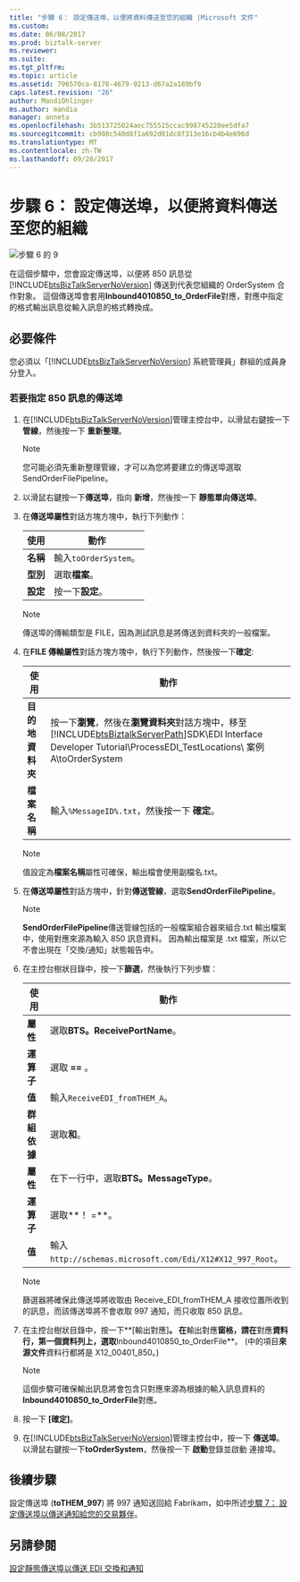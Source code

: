 ```yaml
---
title: "步驟 6： 設定傳送埠，以便將資料傳送至您的組織 |Microsoft 文件"
ms.custom: 
ms.date: 06/08/2017
ms.prod: biztalk-server
ms.reviewer: 
ms.suite: 
ms.tgt_pltfrm: 
ms.topic: article
ms.assetid: 796570ca-8178-4679-9213-d67a2a189bf9
caps.latest.revision: "26"
author: MandiOhlinger
ms.author: mandia
manager: anneta
ms.openlocfilehash: 3b513725024aec755515ccac998745220ee5dfa7
ms.sourcegitcommit: cb908c540d8f1a692d01dc8f313e16cb4b4e696d
ms.translationtype: MT
ms.contentlocale: zh-TW
ms.lasthandoff: 09/20/2017
---
```

# <a name="step-6-configure-a-send-port-to-send-data-to-your-organization"></a>步驟 6： 設定傳送埠，以便將資料傳送至您的組織
![步驟 6 的 9](../adapters-and-accelerators/wcf-lob-adapter-sdk/media/step-6of9.gif "Step_6of9")  
  
 在這個步驟中，您會設定傳送埠，以便將 850 訊息從 [!INCLUDE[btsBizTalkServerNoVersion](../includes/btsbiztalkservernoversion-md.md)] 傳送到代表您組織的 OrderSystem 合作對象。 這個傳送埠會套用**Inbound4010850_to_OrderFile**對應，對應中指定的格式輸出訊息從輸入訊息的格式轉換成。  
  
## <a name="prerequisites"></a>必要條件  
 您必須以「[!INCLUDE[btsBizTalkServerNoVersion](../includes/btsbiztalkservernoversion-md.md)] 系統管理員」群組的成員身分登入。  
  
### <a name="to-configure-a-send-port-for-the-850-message"></a>若要指定 850 訊息的傳送埠  
  
1.  在[!INCLUDE[btsBizTalkServerNoVersion](../includes/btsbiztalkservernoversion-md.md)]管理主控台中，以滑鼠右鍵按一下**管線**，然後按一下 **重新整理**。  
  
    > [!NOTE]
    >  您可能必須先重新整理管線，才可以為您將要建立的傳送埠選取 SendOrderFilePipeline。  
  
2.  以滑鼠右鍵按一下**傳送埠**，指向 **新增**，然後按一下 **靜態單向傳送埠**。  
  
3.  在**傳送埠屬性**對話方塊方塊中，執行下列動作：  
  
    |使用|動作|  
    |--------------|----------------|  
    |**名稱**|輸入`toOrderSystem`。|  
    |**型別**|選取**檔案**。|  
    |**設定**|按一下**設定**。|  
  
    > [!NOTE]
    >  傳送埠的傳輸類型是 FILE，因為測試訊息是將傳送到資料夾的一般檔案。  
  
4.  在**FILE 傳輸屬性**對話方塊方塊中，執行下列動作，然後按一下**確定**:  
  
    |使用|動作|  
    |--------------|----------------|  
    |**目的地資料夾**|按一下**瀏覽**，然後在**瀏覽資料夾**對話方塊中，移至[!INCLUDE[btsBiztalkServerPath](../includes/btsbiztalkserverpath-md.md)]SDK\EDI Interface Developer Tutorial\ProcessEDI_TestLocations\ 案例 A\toOrderSystem|  
    |**檔案名稱**|輸入`%MessageID%.txt`，然後按一下 **確定**。|  
  
    > [!NOTE]
    >  值設定為**檔案名稱**屬性可確保，輸出檔會使用副檔名.txt。  
  
5.  在**傳送埠屬性**對話方塊中，針對**傳送管線**，選取**SendOrderFilePipeline**。  
  
    > [!NOTE]
    >  **SendOrderFilePipeline**傳送管線包括的一般檔案組合器來組合.txt 輸出檔案中，使用對應來源為輸入 850 訊息資料。 因為輸出檔案是 .txt 檔案，所以它不會出現在「交換/通知」狀態報告中。  
  
6.  在主控台樹狀目錄中，按一下**篩選**，然後執行下列步驟：  
  
    |使用|動作|  
    |--------------|----------------|  
    |**屬性**|選取**BTS。ReceivePortName**。|  
    |**運算子**|選取 **==** 。|  
    |**值**|輸入`ReceiveEDI_fromTHEM_A`。|  
    |**群組依據**|選取**和**。|  
    |**屬性**|在下一行中，選取**BTS。MessageType**。|  
    |**運算子**|選取**！ =**。|  
    |**值**|輸入`http://schemas.microsoft.com/Edi/X12#X12_997_Root`。|  
  
    > [!NOTE]
    >  篩選器將確保此傳送埠將收取由 Receive_EDI_fromTHEM_A 接收位置所收到的訊息，而該傳送埠將不會收取 997 通知，而只收取 850 訊息。  
  
7.  在主控台樹狀目錄中，按一下**[輸出對應]**。 在**輸出對應**窗格，請在**對應**資料行，第一個資料列上，選取**Inbound4010850_to_OrderFile**。 (中的項目**來源文件**資料行都將是 X12_00401_850。)  
  
    > [!NOTE]
    >  這個步驟可確保輸出訊息將會包含只對應來源為根據的輸入訊息資料的**Inbound4010850_to_OrderFile**對應。  
  
8.  按一下 **[確定]**。  
  
9. 在[!INCLUDE[btsBizTalkServerNoVersion](../includes/btsbiztalkservernoversion-md.md)]管理主控台中，按一下 **傳送埠**。 以滑鼠右鍵按一下**toOrderSystem**，然後按一下 **啟動**登錄並啟動 連接埠。  
  
## <a name="next-steps"></a>後續步驟  
 設定傳送埠 (**toTHEM_997**) 將 997 通知送回給 Fabrikam，如中所述[步驟 7： 設定傳送埠以傳送通知給您的交易夥伴](../core/step-7-configure-a-send-port-to-send-the-acknowledgment-to-trading-partner.md)。  
  
## <a name="see-also"></a>另請參閱  
 [設定靜態傳送埠以傳送 EDI 交換和通知](../core/configuring-a-static-send-port-to-send-edi-interchanges-and-acknowledgments.md)